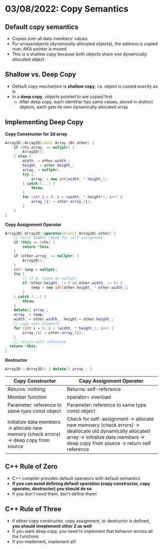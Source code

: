 # 03/08/2022: Copy Semantics

## Default copy semantics
- Copies over all data members' values 
- For arrays/objects (dynamically allocated objects), the address is copied over, AKA pointer is moved 
- This is a shallow copy because both objects share one dynamically allocated object

## Shallow vs. Deep Copy
- Default copy mechanism is **shallow copy**, i.e. object is copied exactly as is
- In a **deep copy**, objects pointed to are copied first 
    - After deep copy, each identifier has same values, stored in distinct objects, each gets its own dynamically allocated array

## Implementing Deep Copy
**Copy Constructor for 2d array**
```cpp
Array2D::Array2D(const Array 2D& other) {
    if (rhs.array_ == nullptr) {
        Array2D();
    } else {
        width_ = other.width_;
        height_ = other.height_;
        array_ = nullptr;
        try {
            array_ = new int[width_ * height_];
        } catch (...) {
            throw;
        }
        for (int i = 0; i < (width_ * height*); i++) {
            array_[i] = other.array_[i];
        }
    }
}
```

**Copy Assignment Operator**
```cpp
Array2D& Array2D::operator=(const Array2D& other) {
    // first ALWAYS check for self assignment
    if (this == &rhs) {
        return *this;
    } 
    if (other.array_ == nullptr) {
        Array2D();
    }
    int* temp = nullptr;
    try {
        // if 0, leave as nullptr
        if (other.height_ != 0 && other.width_ != 0) {
            temp = new int[other.height_ * other.width_];
        }
    } catch (...) {
        throw;
    }
    delete[] array_;
    array_ = temp;
    width_ = other.width_, height = other.height_;
    // copy over elements
    for (int i = 0; i < (width_ * height_); i++) {
        array_[i] = other.array_[i];
    }
    // return self reference
  return *this;
}
```

**Destructor**
```cpp
Array2D::~Array2D() { delete[] array_; }
```

| **Copy Constructor** | **Copy Assignment Operator** |
| ---------------- | ------------------------ |
| Returns: nothing | Returns: self-reference |
| Member function | operator= overload |
| Parameter: reference to same type const object | Parameter: reference to same type const object |
| Initialize data members -> allocate new memory (check errors) -> deep copy from source | Check for self-assignment -> allocate new memoery (check errors) -> deallocate old dynamically allocated array -> initialize data members -> deep copy from source -> return self reference |

## C++ Rule of Zero
- C++ compiler provides default operators with default semantics
- **If you can avoid defining default operation (copy constructor, copy operator, destructor) you should do so**
- If you don't need them, don't define them!

## C++ Rule of Three
- If either copy constructor, copy assignment, or destructor is defined, **you should imeplement other 2 as well**
- If you want deep copy, you need to implement that behavior across all the functions 
- If you implement, implement all!